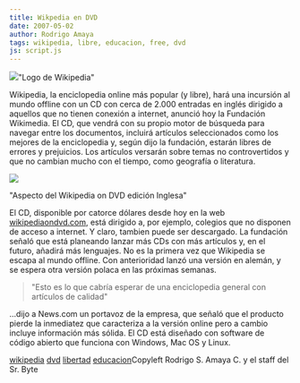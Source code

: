 ```yaml
---
title: Wikpedia en DVD
date: 2007-05-02
author: Rodrigo Amaya
tags: wikipedia, libre, educacion, free, dvd
js: script.js
---
```


[![](http://bp1.blogger.com/_ayvorITawE4/RjiSNEK33vI/AAAAAAAAAVg/sjep2alc17g/s200/Wikipedia-logo_BWb-full.jpg)](http://bp1.blogger.com/_ayvorITawE4/RjiSNEK33vI/AAAAAAAAAVg/sjep2alc17g/s1600-h/Wikipedia-logo_BWb-full.jpg)"Logo de Wikipedia"

Wikipedia, la enciclopedia online más popular (y libre), hará
      una incursión al mundo offline con un CD con cerca de 2.000 entradas en inglés dirigido a
      aquellos que no tienen conexión a internet, anunció hoy la Fundación Wikimedia. El CD, que
      vendrá con su propio motor de búsqueda para navegar entre los documentos, incluirá artículos
      seleccionados como los mejores de la enciclopedia y, según dijo la fundación, estarán libres
      de errores y prejuicios.  Los artículos versarán sobre temas no controvertidos y que
      no cambian mucho con el tiempo, como geografía o literatura.

[![](http://bp3.blogger.com/_ayvorITawE4/RjiTWkK33wI/AAAAAAAAAVo/9mOgzvdlNnA/s400/Wikipedia05.JPG)](http://bp3.blogger.com/_ayvorITawE4/RjiTWkK33wI/AAAAAAAAAVo/9mOgzvdlNnA/s1600-h/Wikipedia05.JPG)

"Aspecto del Wikipedia
      on DVD edición Inglesa"

El CD, disponible por catorce dólares desde hoy en la web [wikipediaondvd.com](http://wikipediaondvd.com/), está dirigido a, por
      ejemplo, colegios que no disponen de acceso a internet. Y claro, tambien puede ser descargado.
      La fundación señaló que está planeando lanzar más CDs con más artículos y, en el futuro,
      añadirá más lenguajes. No es la primera vez que Wikipedia se escapa al mundo offline. Con
      anterioridad lanzó una versión en alemán, y se espera otra versión polaca en las próximas
      semanas.

> "Esto
> es lo que cabría esperar de una enciclopedia general con artículos de
> calidad"

...dijo a News.com un portavoz de la empresa, que
      señaló que el producto pierde la inmediatez que caracteriza a la versión online pero a cambio
      incluye información más sólida. El CD está diseñado con
      software de código abierto que funciona con Windows, Mac OS y Linux.

[wikipedia](http://www.blogalaxia.com/tags/wikipedia) [dvd](http://www.blogalaxia.com/tags/dvd) [libertad](http://www.blogalaxia.com/tags/libertad) [educacion](http://www.blogalaxia.com/tags/educacion)Copyleft Rodrigo S.
      Amaya C. y el staff del Sr. Byte